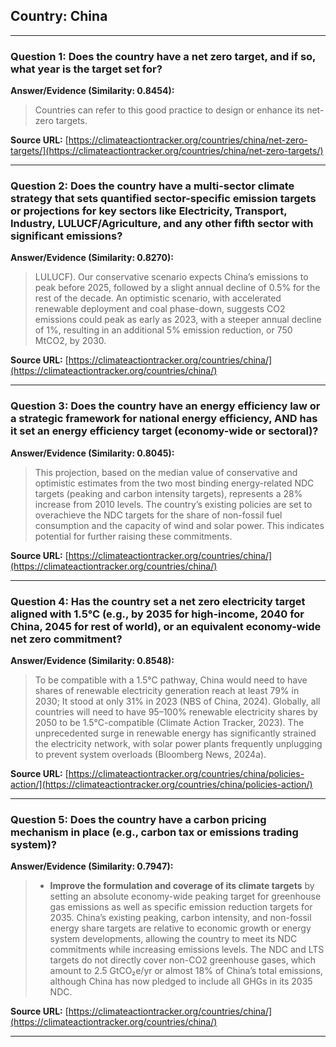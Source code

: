## Country: China

---
### Question 1: Does the country have a net zero target, and if so, what year is the target set for?

**Answer/Evidence (Similarity: 0.8454):**
> Countries can refer to this good practice to design or enhance its net-zero targets.

**Source URL:** [https://climateactiontracker.org/countries/china/net-zero-targets/](https://climateactiontracker.org/countries/china/net-zero-targets/)

---
### Question 2: Does the country have a multi-sector climate strategy that sets quantified sector-specific emission targets or projections for key sectors like Electricity, Transport, Industry, LULUCF/Agriculture, and any other fifth sector with significant emissions?

**Answer/Evidence (Similarity: 0.8270):**
> LULUCF). Our conservative scenario expects China’s emissions to peak before 2025, followed by a slight annual decline of 0.5% for the rest of the decade. An optimistic scenario, with accelerated renewable deployment and coal phase-down, suggests CO2 emissions could peak as early as 2023, with a steeper annual decline of 1%, resulting in an additional 5% emission reduction, or 750 MtCO2, by 2030.

**Source URL:** [https://climateactiontracker.org/countries/china/](https://climateactiontracker.org/countries/china/)

---
### Question 3: Does the country have an energy efficiency law or a strategic framework for national energy efficiency, AND has it set an energy efficiency target (economy-wide or sectoral)?

**Answer/Evidence (Similarity: 0.8045):**
> This projection, based on the median value of conservative and optimistic estimates from the two most binding energy-related NDC targets (peaking and carbon intensity targets), represents a 28% increase from 2010 levels. The country’s existing policies are set to overachieve the NDC targets for the share of non-fossil fuel consumption and the capacity of wind and solar power. This indicates potential for further raising these commitments.

**Source URL:** [https://climateactiontracker.org/countries/china/](https://climateactiontracker.org/countries/china/)

---
### Question 4: Has the country set a net zero electricity target aligned with 1.5°C (e.g., by 2035 for high-income, 2040 for China, 2045 for rest of world), or an equivalent economy-wide net zero commitment?

**Answer/Evidence (Similarity: 0.8548):**
> To be compatible with a 1.5°C pathway, China would need to have shares of renewable electricity generation reach at least 79% in 2030; It stood at only 31% in 2023 (NBS of China, 2024). Globally, all countries will need to have 95–100% renewable electricity shares by 2050 to be 1.5°C-compatible (Climate Action Tracker, 2023). The unprecedented surge in renewable energy has significantly strained the electricity network, with solar power plants frequently unplugging to prevent system overloads (Bloomberg News, 2024a).

**Source URL:** [https://climateactiontracker.org/countries/china/policies-action/](https://climateactiontracker.org/countries/china/policies-action/)

---
### Question 5: Does the country have a carbon pricing mechanism in place (e.g., carbon tax or emissions trading system)?

**Answer/Evidence (Similarity: 0.7947):**
> - **Improve the formulation and coverage of its climate targets** by setting an absolute economy-wide peaking target for greenhouse gas emissions as well as specific emission reduction targets for 2035. China’s existing peaking, carbon intensity, and non-fossil energy share targets are relative to economic growth or energy system developments, allowing the country to meet its NDC commitments while increasing emissions levels. The NDC and LTS targets do not directly cover non-CO2 greenhouse gases, which amount to 2.5 GtCO₂e/yr or almost 18% of China’s total emissions, although China has now pledged to include all GHGs in its 2035 NDC.

**Source URL:** [https://climateactiontracker.org/countries/china/](https://climateactiontracker.org/countries/china/)

---
